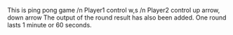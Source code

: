 This is ping pong game /n
Player1 control w,s /n
Player2 control up arrow, down arrow
The output of the round result has also been added.
One round lasts 1 minute or 60 seconds.
